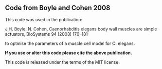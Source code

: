 Code from Boyle and Cohen 2008
------------------------------

This code was used in the publication:

J.H. Boyle, N. Cohen, Caenorhabditis elegans body wall muscles are simple actuators, BioSystems 94 (2008) 170–181

to optmise the parameters of a muscle cell model for C. elegans.

**If you use or alter this code please cite the above publication.**

This code is released under the terms of the MIT license.


